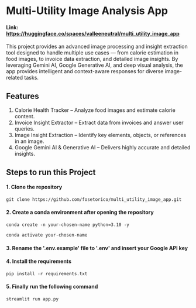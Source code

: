 # Multi-Utility Image Analysis App
#### Link: https://huggingface.co/spaces/valleeneutral/multi_utility_image_app

This project provides an advanced image processing and insight extraction tool designed to handle multiple use cases — from calorie estimation in food images, to invoice data extraction, and detailed image insights. By leveraging Gemini AI, Google Generative AI, and deep visual analysis, the app provides intelligent and context-aware responses for diverse image-related tasks.

## Features
1. Calorie Health Tracker – Analyze food images and estimate calorie content.
2. Invoice Insight Extractor – Extract data from invoices and answer user queries.
3. Image Insight Extraction – Identify key elements, objects, or references in an image.
4. Google Gemini AI & Generative AI – Delivers highly accurate and detailed insights.

## Steps to run this Project

#### 1. Clone the repository
```
git clone https://github.com/fosetorico/multi_utility_image_app.git
```

#### 2. Create a conda environment after opening the repository
```
conda create -n your-chosen-name python=3.10 -y
```

```
conda activate your-chosen-name
```

#### 3. Rename the '.env.example' file to '.env' and insert your Google API key

#### 4. Install the requirements
```
pip install -r requirements.txt
```

#### 5. Finally run the following command
```
streamlit run app.py
```